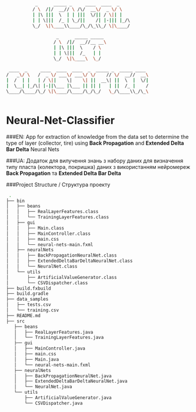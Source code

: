 ``` Bash
           _      _____ _     ____  ____  _           
          / \  /|/  __// \ /\/  __\/  _ \/ \          
          | |\ |||  \  | | |||  \/|| / \|| |          
          | | \|||  /_ | \_/||    /| |-||| |_/\       
          \_/  \|\____\\____/\_/\_\\_/ \|\____/       
                                                      
                   _      _____ _____                 
                  / \  /|/  __//__ __\                
                  | |\ |||  \    / \                  
                  | | \|||  /_   | |                  
                  \_/  \|\____\  \_/                  
                                                      
 ____  _     ____  ____  ____  _  _____ _  _____ ____ 
/   _\/ \   /  _ \/ ___\/ ___\/ \/    // \/  __//  __\
|  /  | |   | / \||    \|    \| ||  __\| ||  \  |  \/|
|  \__| |_/\| |-||\___ |\___ || || |   | ||  /_ |    /
\____/\____/\_/ \|\____/\____/\_/\_/   \_/\____\\_/\_\
                                                      
```
# Neural-Net-Classifier
###EN:
 App for extraction of knowledge from the data set to determine the type of layer (collector, tire) using **Back Propagation** and **Extended Delta Bar Delta** Neural Nets

###UA:
 Додаток для вилучення знань з набору даних для визначення типу пласта (колектора, покришка) даних з використанням нейромереж
 **Back Propagation** та **Extended Delta Bar Delta**

###Project Structure / Структура проекту

``` Bash
 .
├── bin
│   ├── beans
│   │   ├── RealLayerFeatures.class
│   │   └── TrainingLayerFeatures.class
│   ├── gui
│   │   ├── Main.class
│   │   ├── MainController.class
│   │   ├── main.css
│   │   └── neural-nets-main.fxml
│   ├── neuralNets
│   │   ├── BackPropagationNeuralNet.class
│   │   ├── ExtendedDeltaBarDeltaNeuralNet.class
│   │   └── NeuralNet.class
│   └── utils
│       ├── ArtificialValueGenerator.class
│       └── CSVDispatcher.class
├── build.fxbuild
├── build.gradle
├── data_samples
│   ├── tests.csv
│   └── training.csv
├── README.md
├── src
   ├── beans
   │   ├── RealLayerFeatures.java
   │   └── TrainingLayerFeatures.java
   ├── gui
   │   ├── MainController.java
   │   ├── main.css
   │   ├── Main.java
   │   └── neural-nets-main.fxml
   ├── neuralNets
   │   ├── BackPropagationNeuralNet.java
   │   ├── ExtendedDeltaBarDeltaNeuralNet.java
   │   └── NeuralNet.java
   └── utils
       ├── ArtificialValueGenerator.java
       └── CSVDispatcher.java
```